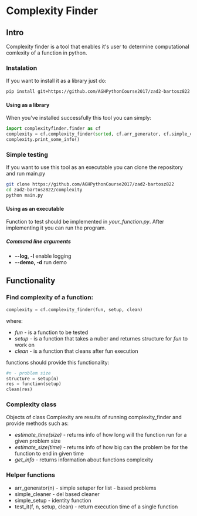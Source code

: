 # Complexity Finder

## Intro 
Complexity finder is a tool that enables it's user to determine computational comlexity of a function in python.

### Instalation
If you want to install it as a library just do:
```bash
pip install git+https://github.com/AGHPythonCourse2017/zad2-bartosz822
```
#### Using as a library 
When you've installed successfully this tool you can simply:
```python
import complexityfinder.finder as cf
complexity = cf.complexity_finder(sorted, cf.arr_generator, cf.simple_cleaner, timeout=10)
complexity.print_some_info()
```

### Simple testing
If you want to use this tool as an executable you can clone the repository and run main.py
```bash
git clone https://github.com/AGHPythonCourse2017/zad2-bartosz822
cd zad2-bartosz822/complexity
python main.py
```

#### Using as an executable
Function to test should be implemented in _your_function.py_. After implementing it you can run the program.

##### Command line arguments
- **--log, -l** enable logging
- **--demo,  -d** run demo


## Functionality
### Find complexity of a function:
```python
complexity = cf.complexity_finder(fun, setup, clean)
```
where:
- _fun_ - is a function to be tested
- _setup_ - is a function that takes a nuber and returnes structure for _fun_ to work on
- _clean_ - is a function that cleans after fun execution

functions should provide this functionality:
```python
#n - problem size
structure = setup(n)
res = function(setup)
clean(res)
```
### Complexity class
Objects of class Complexity are results of running complexity_finder and provide methods such as:
- _estimate_time(size)_ - returns info of how long will the function run for a given problem size 
- _estimate_size(time)_ - returns info of how big can the problem be for the function to end in given time
- _get_info_ - returns information about functions complexity

### Helper functions
- arr_generator(n) - simple setuper for list - based problems
- simple_cleaner - del based cleaner
- simple_setup - identity function
- test_it(f, n, setup, clean) - return execution time of a single function



